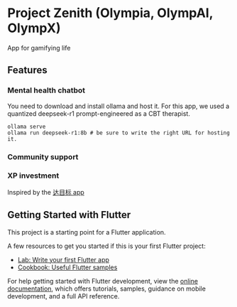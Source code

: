 # Project Zenith (Olympia, OlympAI, OlympX)
App for gamifying life

## Features
### Mental health chatbot
You need to download and install ollama and host it. For this app, we used a quantized deepseek-r1 prompt-engineered as a CBT therapist. 
```
ollama serve
ollama run deepseek-r1:8b # be sure to write the right URL for hosting it. 
```

### Community support

### XP investment
Inspired by the [达目标 app](http://www.yoobingo.com/)


## Getting Started with Flutter

This project is a starting point for a Flutter application.

A few resources to get you started if this is your first Flutter project:

- [Lab: Write your first Flutter app](https://docs.flutter.dev/get-started/codelab)
- [Cookbook: Useful Flutter samples](https://docs.flutter.dev/cookbook)

For help getting started with Flutter development, view the
[online documentation](https://docs.flutter.dev/), which offers tutorials,
samples, guidance on mobile development, and a full API reference.
